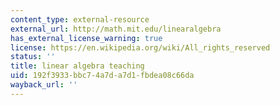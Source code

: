 ```yaml
---
content_type: external-resource
external_url: http://math.mit.edu/linearalgebra
has_external_license_warning: true
license: https://en.wikipedia.org/wiki/All_rights_reserved
status: ''
title: linear algebra teaching
uid: 192f3933-bbc7-4a7d-a7d1-fbdea08c66da
wayback_url: ''
---
```


